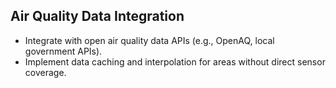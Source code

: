 ## Air Quality Data Integration
- Integrate with open air quality data APIs (e.g., OpenAQ, local government APIs).
- Implement data caching and interpolation for areas without direct sensor coverage.
